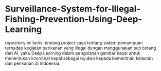 # Surveillance-System-for-Illegal-Fishing-Prevention-Using-Deep-Learning
repository ini berisi tentang project saya tentang sistem pemantauan terhadap kegiatan perikanan yang illegal dengan menggunakan sub bidang dari AI, yaitu Deep Learning dalam pengolahan gambar kapal untuk menentukan koordinat kapal sebagai rujukan kepada kementrian kelautan dan perikanan di Indoensia.
